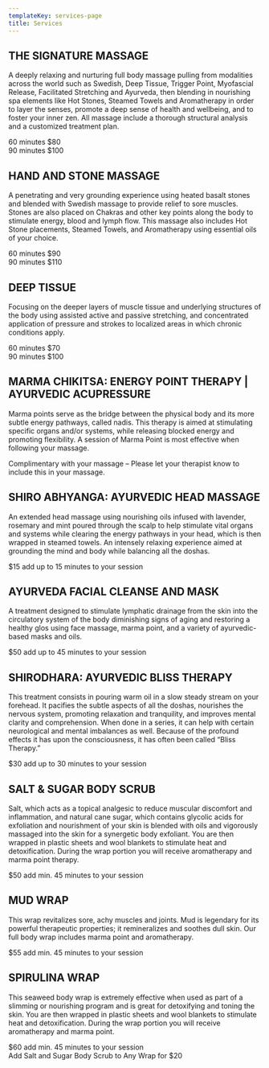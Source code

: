 ```yaml
---
templateKey: services-page
title: Services
---
```

## THE SIGNATURE MASSAGE

A deeply relaxing and nurturing full body massage pulling from modalities across the world such as Swedish, Deep Tissue, Trigger Point, Myofascial Release, Facilitated Stretching and Ayurveda, then blending in nourishing spa elements like Hot Stones, Steamed Towels and Aromatherapy in order to layer the senses, promote a deep sense of health and wellbeing, and to foster your inner zen. All massage include a thorough structural analysis and a customized treatment plan.

60 minutes $80\
90 minutes $100



## HAND AND STONE MASSAGE

A penetrating and very grounding experience using heated basalt stones and blended with Swedish massage to provide relief to sore muscles. Stones are also placed on Chakras and other key points along the body to stimulate energy, blood and lymph flow. This massage also includes Hot Stone placements, Steamed Towels, and Aromatherapy using essential oils of your choice.

60 minutes $90\
90 minutes $110

## 

## DEEP TISSUE

Focusing on the deeper layers of muscle tissue and underlying structures of the body using assisted active and passive stretching, and concentrated application of pressure and strokes to localized areas in which chronic conditions apply.

60 minutes $70\
90 minutes $100



## MARMA CHIKITSA: ENERGY POINT THERAPY | AYURVEDIC ACUPRESSURE

Marma points serve as the bridge between the physical body and its more subtle energy pathways, called nadis. This therapy is aimed at stimulating specific organs and/or systems, while releasing blocked energy and promoting flexibility. A session of Marma Point is most effective when following your massage.

Complimentary with your massage – Please let your therapist know to include this in your massage.



## SHIRO ABHYANGA: AYURVEDIC HEAD MASSAGE

An extended head massage using nourishing oils infused with lavender, rosemary and mint poured through the scalp to help stimulate vital organs and systems while clearing the energy pathways in your head, which is then wrapped in steamed towels.  An intensely relaxing experience aimed at grounding the mind and body while balancing all the doshas.

$15 add up to 15 minutes to your session



## AYURVEDA FACIAL CLEANSE AND MASK

A treatment designed to stimulate lymphatic drainage from the skin into the circulatory system of the body diminishing signs of aging and restoring a healthy glos using face massage, marma point, and a variety of ayurvedic-based masks and oils.

$50 add up to 45 minutes to your session



## SHIRODHARA: AYURVEDIC BLISS THERAPY

This treatment consists in pouring warm oil in a slow steady stream on your forehead. It pacifies the subtle aspects of all the doshas, nourishes the nervous system, promoting relaxation and tranquility, and improves mental clarity and comprehension. When done in a series, it can help with certain neurological and mental imbalances as well. Because of the profound effects it has upon the consciousness, it has often been called “Bliss Therapy.”

$30 add up to 30 minutes to your session



## SALT & SUGAR BODY SCRUB

Salt, which acts as a topical analgesic to reduce muscular discomfort and inflammation, and natural cane sugar, which contains glycolic acids for exfoliation and nourishment of your skin is blended with oils and vigorously massaged into the skin for a synergetic body exfoliant. You are then wrapped in plastic sheets and wool blankets to stimulate heat and detoxification.  During the wrap portion you will receive aromatherapy and marma point therapy.

$50 add min. 45 minutes to your session



## MUD WRAP

This wrap revitalizes sore, achy muscles and joints.  Mud is legendary for its powerful therapeutic properties; it remineralizes and soothes dull skin. Our full body wrap includes marma point and aromatherapy.

$55 add min. 45 minutes to your session



## SPIRULINA WRAP

This seaweed body wrap is extremely effective when used as part of a slimming or nourishing program and is great for detoxifying and toning the skin.  You are then wrapped in plastic sheets and wool blankets to stimulate heat and detoxification.  During the wrap portion you will receive aromatherapy and marma point.

$60 add min. 45 minutes to your session\
Add Salt and Sugar Body Scrub to Any Wrap for $20



##
